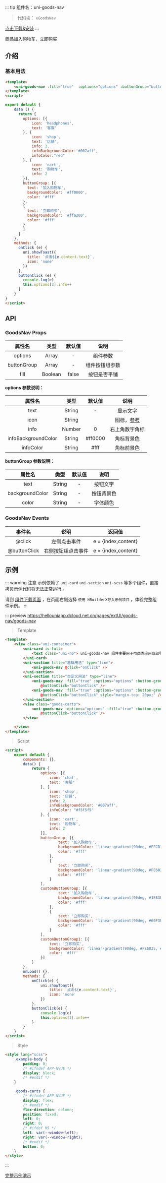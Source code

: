 ::: tip 组件名：uni-goods-nav
> 代码块： `uGoodsNav`

[点击下载&安装](https://ext.dcloud.net.cn/plugin?name=uni-goods-nav)
:::

商品加入购物车，立即购买

## 介绍
### 基本用法

```html
<template>
	<uni-goods-nav :fill="true"  :options="options" :buttonGroup="buttonGroup"  @click="onClick" @buttonClick="buttonClick" />
</template>
<script>

export default {
	data () {
	  return {
	    options: [{
			icon: 'headphones',
			text: '客服'
		}, {
			icon: 'shop',
			text: '店铺',
			info: 2,
			infoBackgroundColor:'#007aff',
			infoColor:"red"
		}, {
			icon: 'cart',
			text: '购物车',
			info: 2
		}],
	    buttonGroup: [{
	      text: '加入购物车',
	      backgroundColor: '#ff0000',
	      color: '#fff'
	    },
	    {
	      text: '立即购买',
	      backgroundColor: '#ffa200',
	      color: '#fff'
	    }
	    ]
	  }
	},
	methods: {
	  onClick (e) {
	    uni.showToast({
	      title: `点击${e.content.text}`,
	      icon: 'none'
	    })
	  },
	  buttonClick (e) {
	    console.log(e)
	    this.options[2].info++
	  }
	}
}
</script>
```

## API

### GoodsNav Props

|属性名		|类型	|默认值	|说明			|
|:-:		|:-:	|:-:	|:-:			|
|options	|Array	|-		|组件参数		|
|buttonGroup|Array	|-		|组件按钮组参数	|
|fill		|Boolean|false	|按钮是否平铺	|


**options 参数说明：**

|属性名				|类型	|默认值	|说明													|
|:-:				|:-:	|:-:	|:-:													|
|text				|String	|-		|显示文字												    |
|icon				|String	|		|图标，[参考](https://ext.dcloud.net.cn/plugin?id=28)	    |
|info				|Number	|0		|右上角数字角标											|
|infoBackgroundColor|String	|#ff0000|角标背景色												|
|infoColor			|String	|#fff	|角标前景色												|

**buttonGroup 参数说明：**

|属性名				|类型	|默认值	|说明		|
|:-:				|:-:	|:-:	|:-:		|
|text				|String	|-		|按钮文字		|
|backgroundColor	|String	|-		|按钮背景色	|
|color				|String	|-		|字体颜色		|

### GoodsNav Events

|事件名			|说明				|返回值				|
|:-:			|:-:				|:-:				|
|@click			|左侧点击事件			|e = {index,content}|
|@buttonClick	|右侧按钮组点击事件	|e = {index,content}|



## 示例
::: warning 注意
示例依赖了 `uni-card` `uni-section` `uni-scss` 等多个组件，直接拷贝示例代码将无法正常运行 。

请到 [组件下载页面](https://ext.dcloud.net.cn/plugin?name=uni-goods-nav) ，在页面右侧选择 `使用 HBuilderX导入示例项目` ，体验完整组件示例。
:::

::: preview https://hellouniapp.dcloud.net.cn/pages/extUI/goods-nav/goods-nav
> Template
``` html
<template>
	<view class="uni-container">
		<uni-card is-full>
			<text class="uni-h6"> uni-goods-nav 组件主要用于电商类应用底部导航，可自定义加入购物车，购买等操作</text>
		</uni-card>
		<uni-section title="基础用法" type="line">
			<uni-goods-nav @click="onClick" />
		</uni-section>
		<uni-section title="自定义用法" type="line">
			<uni-goods-nav :fill="true" :options="options" :button-group="customButtonGroup" @click="onClick"
				@buttonClick="buttonClick" />
			<uni-goods-nav :fill="true" :options="options" :button-group="customButtonGroup1" @click="onClick"
				@buttonClick="buttonClick" style="margin-top: 20px;" />
		</uni-section>
		<view class="goods-carts">
			<uni-goods-nav :options="options" :fill="true" :button-group="buttonGroup" @click="onClick"
				@buttonClick="buttonClick" />
		</view>

	</view>
</template>
``` 

> Script
``` html
<script>
	export default {
		components: {},
		data() {
			return {
				options: [{
					icon: 'chat',
					text: '客服'
				}, {
					icon: 'shop',
					text: '店铺',
					info: 2,
					infoBackgroundColor: '#007aff',
					infoColor: "#f5f5f5"
				}, {
					icon: 'cart',
					text: '购物车',
					info: 2
				}],
				buttonGroup: [{
						text: '加入购物车',
						backgroundColor: 'linear-gradient(90deg, #FFCD1E, #FF8A18)',
						color: '#fff'
					},
					{
						text: '立即购买',
						backgroundColor: 'linear-gradient(90deg, #FE6035, #EF1224)',
						color: '#fff'
					}
				],
				customButtonGroup: [{
						text: '加入购物车',
						backgroundColor: 'linear-gradient(90deg, #1E83FF, #0053B8)',
						color: '#fff'
					},
					{
						text: '立即购买',
						backgroundColor: 'linear-gradient(90deg, #60F3FF, #088FEB)',
						color: '#fff'
					}
				],
				customButtonGroup1: [{
					text: '立即购买',
					backgroundColor: 'linear-gradient(90deg, #FE6035, #EF1224)',
					color: '#fff'
				}]
			}
		},
		onLoad() {},
		methods: {
			onClick(e) {
				uni.showToast({
					title: `点击${e.content.text}`,
					icon: 'none'
				})
			},
			buttonClick(e) {
				console.log(e)
				this.options[2].info++
			}
		}
	}
</script>
``` 

> Style
``` html
<style lang="scss">
	.example-body {
		padding: 0;
		/* #ifndef APP-NVUE */
		display: block;
		/* #endif */
	}

	.goods-carts {
		/* #ifndef APP-NVUE */
		display: flex;
		/* #endif */
		flex-direction: column;
		position: fixed;
		left: 0;
		right: 0;
		/* #ifdef H5 */
		left: var(--window-left);
		right: var(--window-right);
		/* #endif */
		bottom: 0;
	}
</style>

```
:::

[完整示例演示](https://hellouniapp.dcloud.net.cn/pages/extUI/goods-nav/goods-nav)
